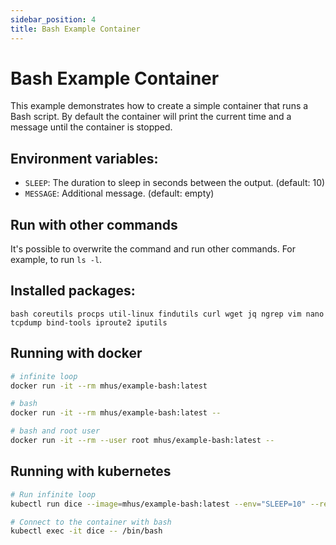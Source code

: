 ```yaml
---
sidebar_position: 4
title: Bash Example Container
---
```


# Bash Example Container

This example demonstrates how to create a simple container that runs a Bash script. By default the container will
print the current time and a message until the container is stopped.

## Environment variables:

- `SLEEP`: The duration to sleep in seconds between the output. (default: 10)
- `MESSAGE`: Additional message. (default: empty)

## Run with other commands

It's possible to overwrite the command and run other commands. For example, to run `ls -l`.

## Installed packages:

`bash coreutils procps util-linux findutils curl wget jq ngrep vim nano tcpdump bind-tools iproute2 iputils`

## Running with docker

```bash
# infinite loop
docker run -it --rm mhus/example-bash:latest 

# bash
docker run -it --rm mhus/example-bash:latest --

# bash and root user
docker run -it --rm --user root mhus/example-bash:latest --
```

## Running with kubernetes

```bash
# Run infinite loop
kubectl run dice --image=mhus/example-bash:latest --env="SLEEP=10" --restart=Never

# Connect to the container with bash
kubectl exec -it dice -- /bin/bash
```
